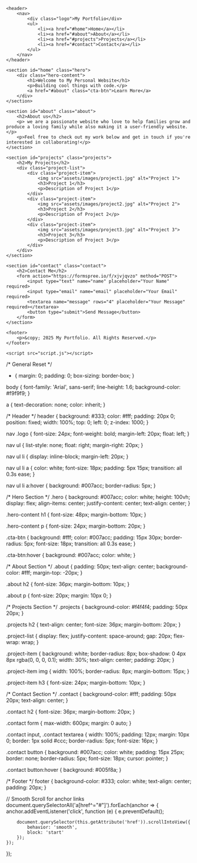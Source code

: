 <!DOCTYPE html>
<html lang="en">
<head>
    <meta charset="UTF-8">
    <meta name="viewport" content="width=device-width, initial-scale=1.0">
    <meta name="description" content="A personal portfolio website with smooth animations and a contact form.">
    <title>My Portfolio Website</title>
    <link rel="stylesheet" href="style.css">
    <link rel="icon" href="assets/images/favicon.ico">
</head>
<body>

    <header>
        <nav>
            <div class="logo">My Portfolio</div>
            <ul>
                <li><a href="#home">Home</a></li>
                <li><a href="#about">About</a></li>
                <li><a href="#projects">Projects</a></li>
                <li><a href="#contact">Contact</a></li>
            </ul>
        </nav>
    </header>

    <section id="home" class="hero">
        <div class="hero-content">
            <h1>Welcome to My Personal Website</h1>
            <p>Building cool things with code.</p>
            <a href="#about" class="cta-btn">Learn More</a>
        </div>
    </section>

    <section id="about" class="about">
        <h2>About us</h2>
        <p> we are a passionate website who love to help families grow and produce a loving family while also making it a user-friendly website.</p>
        <p>Feel free to check out my work below and get in touch if you're interested in collaborating!</p>
    </section>

    <section id="projects" class="projects">
        <h2>My Projects</h2>
        <div class="project-list">
            <div class="project-item">
                <img src="assets/images/project1.jpg" alt="Project 1">
                <h3>Project 1</h3>
                <p>Description of Project 1</p>
            </div>
            <div class="project-item">
                <img src="assets/images/project2.jpg" alt="Project 2">
                <h3>Project 2</h3>
                <p>Description of Project 2</p>
            </div>
            <div class="project-item">
                <img src="assets/images/project3.jpg" alt="Project 3">
                <h3>Project 3</h3>
                <p>Description of Project 3</p>
            </div>
        </div>
    </section>

    <section id="contact" class="contact">
        <h2>Contact Me</h2>
        <form action="https://formspree.io/f/xjvjqvzo" method="POST">
            <input type="text" name="name" placeholder="Your Name" required>
            <input type="email" name="email" placeholder="Your Email" required>
            <textarea name="message" rows="4" placeholder="Your Message" required></textarea>
            <button type="submit">Send Message</button>
        </form>
    </section>

    <footer>
        <p>&copy; 2025 My Portfolio. All Rights Reserved.</p>
    </footer>

    <script src="script.js"></script>
</body>
</html>

/* General Reset */
* {
    margin: 0;
    padding: 0;
    box-sizing: border-box;
}

body {
    font-family: 'Arial', sans-serif;
    line-height: 1.6;
    background-color: #f9f9f9;
}

a {
    text-decoration: none;
    color: inherit;
}

/* Header */
header {
    background: #333;
    color: #fff;
    padding: 20px 0;
    position: fixed;
    width: 100%;
    top: 0;
    left: 0;
    z-index: 1000;
}

nav .logo {
    font-size: 24px;
    font-weight: bold;
    margin-left: 20px;
    float: left;
}

nav ul {
    list-style: none;
    float: right;
    margin-right: 20px;
}

nav ul li {
    display: inline-block;
    margin-left: 20px;
}

nav ul li a {
    color: white;
    font-size: 18px;
    padding: 5px 15px;
    transition: all 0.3s ease;
}

nav ul li a:hover {
    background: #007acc;
    border-radius: 5px;
}

/* Hero Section */
.hero {
    background: #007acc;
    color: white;
    height: 100vh;
    display: flex;
    align-items: center;
    justify-content: center;
    text-align: center;
}

.hero-content h1 {
    font-size: 48px;
    margin-bottom: 10px;
}

.hero-content p {
    font-size: 24px;
    margin-bottom: 20px;
}

.cta-btn {
    background: #fff;
    color: #007acc;
    padding: 15px 30px;
    border-radius: 5px;
    font-size: 18px;
    transition: all 0.3s ease;
}

.cta-btn:hover {
    background: #007acc;
    color: white;
}

/* About Section */
.about {
    padding: 50px;
    text-align: center;
    background-color: #fff;
    margin-top: -20px;
}

.about h2 {
    font-size: 36px;
    margin-bottom: 10px;
}

.about p {
    font-size: 20px;
    margin: 10px 0;
}

/* Projects Section */
.projects {
    background-color: #f4f4f4;
    padding: 50px 20px;
}

.projects h2 {
    text-align: center;
    font-size: 36px;
    margin-bottom: 20px;
}

.project-list {
    display: flex;
    justify-content: space-around;
    gap: 20px;
    flex-wrap: wrap;
}

.project-item {
    background: white;
    border-radius: 8px;
    box-shadow: 0 4px 8px rgba(0, 0, 0, 0.1);
    width: 30%;
    text-align: center;
    padding: 20px;
}

.project-item img {
    width: 100%;
    border-radius: 8px;
    margin-bottom: 15px;
}

.project-item h3 {
    font-size: 24px;
    margin-bottom: 10px;
}

/* Contact Section */
.contact {
    background-color: #fff;
    padding: 50px 20px;
    text-align: center;
}

.contact h2 {
    font-size: 36px;
    margin-bottom: 20px;
}

.contact form {
    max-width: 600px;
    margin: 0 auto;
}

.contact input,
.contact textarea {
    width: 100%;
    padding: 12px;
    margin: 10px 0;
    border: 1px solid #ccc;
    border-radius: 5px;
    font-size: 16px;
}

.contact button {
    background: #007acc;
    color: white;
    padding: 15px 25px;
    border: none;
    border-radius: 5px;
    font-size: 18px;
    cursor: pointer;
}

.contact button:hover {
    background: #005f8a;
}

/* Footer */
footer {
    background-color: #333;
    color: white;
    text-align: center;
    padding: 20px;
}

// Smooth Scroll for anchor links
document.querySelectorAll('a[href^="#"]').forEach(anchor => {
    anchor.addEventListener('click', function (e) {
        e.preventDefault();

        document.querySelector(this.getAttribute('href')).scrollIntoView({
            behavior: 'smooth',
            block: 'start'
        });
    });
});
